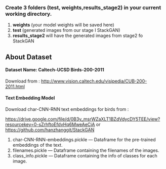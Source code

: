 ### Create 3 folders (test, weights,results_stage2) in your current working directory.
1. <b>weights </b> (your model weights will be saved here)
2. <b>test </b> (generated images from our stage I StackGAN)
3. <b>results_stage2 </b> will have the generated images from stage2 fo StackGAN

## About Dataset

#### Dataset Name: Caltech-UCSD Birds-200-2011

Download from : http://www.vision.caltech.edu/visipedia/CUB-200-2011.html

#### Text Embedding Model
Download char-CNN-RNN text embeddings for birds from : 

https://drive.google.com/file/d/0B3y_msrWZaXLT1BZdVdycDY5TEE/view?resourcekey=0-sZrhftoEfdvHq6MweAeCjA
or 
https://github.com/hanzhanggit/StackGAN

1. char-CNN-RNN-embeddings.pickle — Dataframe for the pre-trained embeddings of the text.
2.  filenames.pickle — Dataframe containing the filenames of the images.
3. class_info.pickle — Dataframe containing the info of classes for each image.

